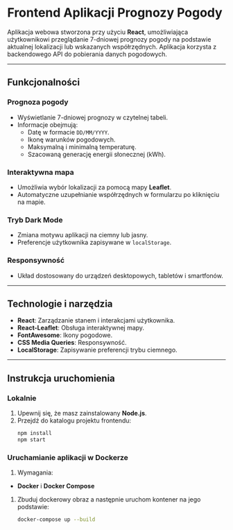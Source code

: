 # Frontend Aplikacji Prognozy Pogody

Aplikacja webowa stworzona przy użyciu **React**, umożliwiająca użytkownikowi przeglądanie 7-dniowej prognozy pogody na podstawie aktualnej lokalizacji lub wskazanych współrzędnych. Aplikacja korzysta z backendowego API do pobierania danych pogodowych.

---

## Funkcjonalności

### Prognoza pogody
- Wyświetlanie 7-dniowej prognozy w czytelnej tabeli.
- Informacje obejmują:
  - Datę w formacie `DD/MM/YYYY`.
  - Ikonę warunków pogodowych.
  - Maksymalną i minimalną temperaturę.
  - Szacowaną generację energii słonecznej (kWh).

### Interaktywna mapa
- Umożliwia wybór lokalizacji za pomocą mapy **Leaflet**.
- Automatyczne uzupełnianie współrzędnych w formularzu po kliknięciu na mapie.

### Tryb Dark Mode
- Zmiana motywu aplikacji na ciemny lub jasny.
- Preferencje użytkownika zapisywane w `localStorage`.

### Responsywność
- Układ dostosowany do urządzeń desktopowych, tabletów i smartfonów.
  
---

## Technologie i narzędzia

- **React**: Zarządzanie stanem i interakcjami użytkownika.
- **React-Leaflet**: Obsługa interaktywnej mapy.
- **FontAwesome**: Ikony pogodowe.
- **CSS Media Queries**: Responsywność.
- **LocalStorage**: Zapisywanie preferencji trybu ciemnego.
---

## Instrukcja uruchomienia

### Lokalnie
1. Upewnij się, że masz zainstalowany **Node.js**.
2. Przejdź do katalogu projektu frontendu:
   ```bash
   npm install
   npm start

### Uruchamianie aplikacji w Dockerze
1. Wymagania:
- **Docker** i **Docker Compose**
1. Zbuduj dockerowy obraz a następnie uruchom kontener na jego podstawie:
   ```bash
   docker-compose up --build

